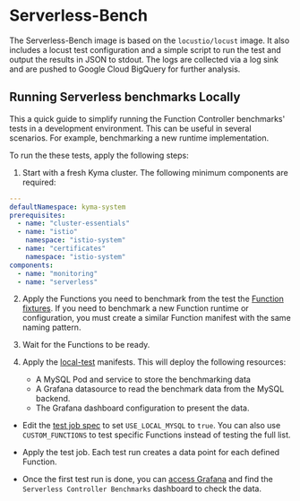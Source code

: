 # Serverless-Bench

The Serverless-Bench image is based on the `locustio/locust` image. It also includes a locust test configuration and a simple script to run the test and output the results in JSON to stdout. The logs are collected via a log sink and are pushed to Google Cloud BigQuery for further analysis.  


## Running Serverless benchmarks Locally

This a quick guide to simplify running the Function Controller benchmarks' tests in a development environment. This can be useful in several scenarios. For example, benchmarking a new runtime implementation.

To run the these tests, apply the following steps:

1. Start with a fresh Kyma cluster. The following minimum components are required:
```yaml
---
defaultNamespace: kyma-system
prerequisites:
  - name: "cluster-essentials"
  - name: "istio"
    namespace: "istio-system"
  - name: "certificates"
    namespace: "istio-system"
components:
  - name: "monitoring"
  - name: "serverless"
```

2. Apply the Functions you need to benchmark from the test the [Function fixtures](./fixtures/functions/). If you need to benchmark a new Function runtime or configuration, you must create a similar Function manifest with the same naming pattern. 

3. Wait for the Functions to be ready.
4. Apply the [local-test](./fixtures/local-test/) manifests. This will deploy the following resources:
    - A MySQL Pod and service to store the benchmarking data
    - A Grafana datasource to read the benchmark data from the MySQL backend.
    - The Grafana dashboard configuration to present the data.
- Edit the [test job spec](./fixtures/serverless-benchmark-job.yaml) to set `USE_LOCAL_MYSQL` to `true`. You can also use `CUSTOM_FUNCTIONS` to test specific Functions instead of testing the full list.
- Apply the test job. Each test run creates a data point for each defined Function.

- Once the first test run is done, you can [access Grafana](https://kyma-project.io/docs/kyma/latest/04-operation-guides/security/sec-06-access-expose-kiali-grafana#access-kiali-grafana-and-jaeger) and find the `Serverless Controller Benchmarks` dashboard to check the data.